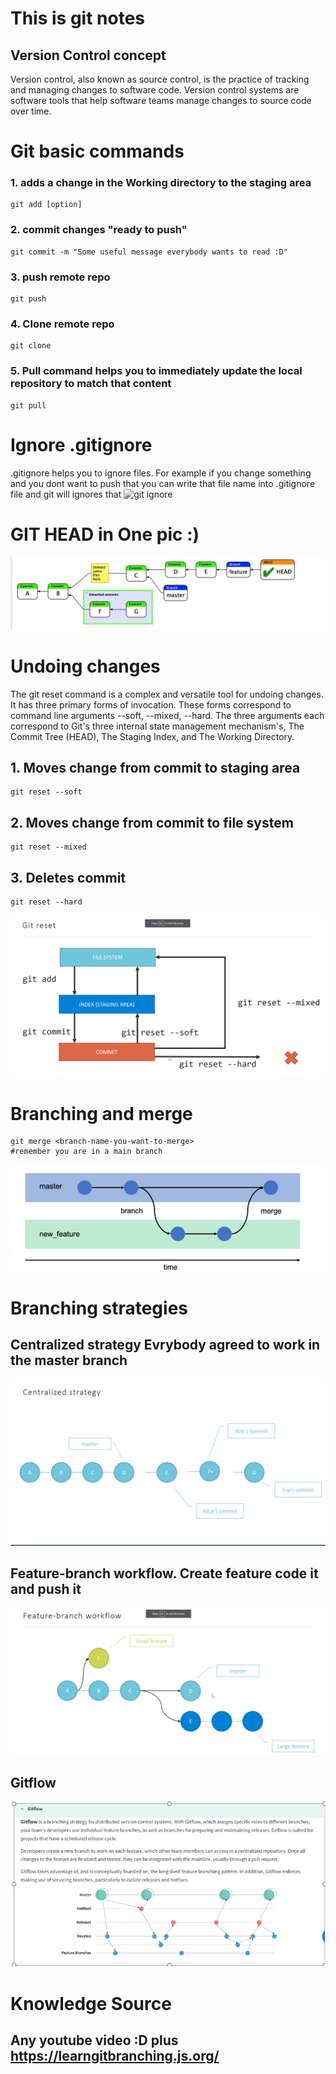 # This is git notes

## Version Control concept
Version control, also known as source control, is the practice of tracking and managing changes to software code. Version control systems are software tools that help software teams manage changes to source code over time.

# Git basic commands

### 1. adds a change in the Working directory to the staging area 
~~~
git add [option]
~~~

### 2. commit changes "ready to push"
~~~
git commit -m "Some useful message everybody wants to read :D"
~~~

### 3. push remote repo
~~~
git push 
~~~

### 4. Clone remote repo
~~~
git clone
~~~

### 5. Pull command helps you to  immediately update the local repository to match that content
~~~
git pull
~~~

# Ignore .gitignore
.gitignore helps you to ignore files.
For example if you change something and you dont want to push that you can write that file name into .gitignore file and git will ignores that 
![git ignore](https://miro.medium.com/max/1400/0*_57h7uFraRy5KF9h.png)

# GIT HEAD  in One pic :)
![head](Screenshot_1.png)

# Undoing changes

The git reset command is a complex and versatile tool for undoing changes. It has three primary forms of invocation. These forms correspond to command line arguments --soft, --mixed, --hard. The three arguments each correspond to Git's three internal state management mechanism's, The Commit Tree (HEAD), The Staging Index, and The Working Directory.

## 1. Moves change from commit to staging area
~~~
git reset --soft
~~~
## 2. Moves change from commit to file system
~~~
git reset --mixed
~~~
## 3. Deletes commit
~~~
git reset --hard
~~~
![image](index.png)

# Branching and merge 
~~~
git merge <branch-name-you-want-to-merge>
#remember you are in a main branch
~~~
![merge](merge.png)


# Branching strategies
## Centralized strategy Evrybody agreed to work in the master branch
![](center_strategy.png)

## Feature-branch workflow. Create feature code it and push it 
![feature](feature.png)

## Gitflow
![gitflow](gitflow.png)

# Knowledge Source 
## Any youtube video :D plus https://learngitbranching.js.org/
